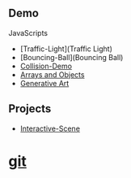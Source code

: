 ## Demo

JavaScripts
- [Traffic-Light](Traffic Light)
- [Bouncing-Ball](Bouncing Ball)
- [Collision-Demo](Collision)
- [Arrays and Objects](Circles)
- [Generative Art](Art)

## Projects
- [Interactive-Scene]()


# [git](https://github.com/tmghd272/cs30)
